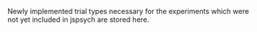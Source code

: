 Newly implemented trial types necessary for the experiments which were not yet included in jspsych are stored here.